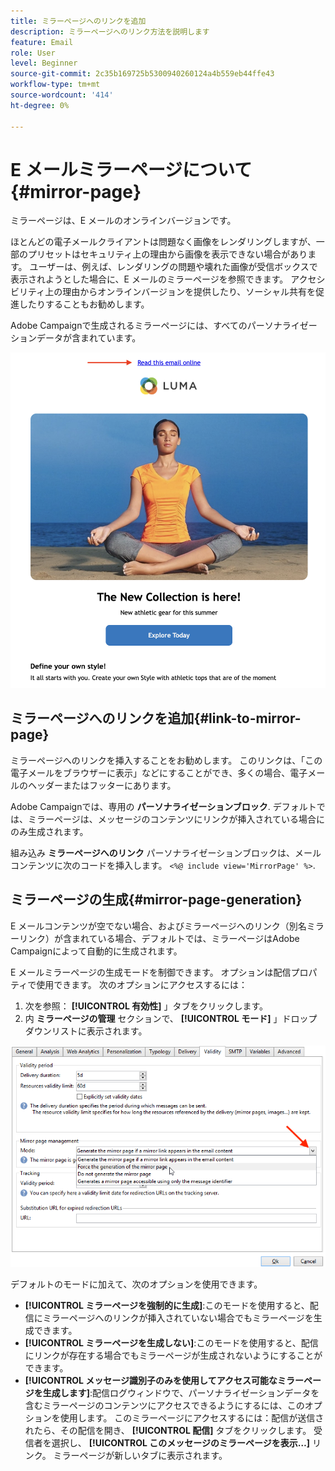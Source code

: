 ```yaml
---
title: ミラーページへのリンクを追加
description: ミラーページへのリンク方法を説明します
feature: Email
role: User
level: Beginner
source-git-commit: 2c35b169725b5300940260124a4b559eb44ffe43
workflow-type: tm+mt
source-wordcount: '414'
ht-degree: 0%

---
```


# E メールミラーページについて{#mirror-page}

ミラーページは、E メールのオンラインバージョンです。

ほとんどの電子メールクライアントは問題なく画像をレンダリングしますが、一部のプリセットはセキュリティ上の理由から画像を表示できない場合があります。 ユーザーは、例えば、レンダリングの問題や壊れた画像が受信ボックスで表示されようとした場合に、E メールのミラーページを参照できます。 アクセシビリティ上の理由からオンラインバージョンを提供したり、ソーシャル共有を促進したりすることもお勧めします。

Adobe Campaignで生成されるミラーページには、すべてのパーソナライゼーションデータが含まれています。

![](assets/mirror-page-link.png)


## ミラーページへのリンクを追加{#link-to-mirror-page}

ミラーページへのリンクを挿入することをお勧めします。 このリンクは、「この電子メールをブラウザーに表示」などにすることができ、多くの場合、電子メールのヘッダーまたはフッターにあります。

Adobe Campaignでは、専用の **パーソナライゼーションブロック**. デフォルトでは、ミラーページは、メッセージのコンテンツにリンクが挿入されている場合にのみ生成されます。

組み込み **ミラーページへのリンク** パーソナライゼーションブロックは、メールコンテンツに次のコードを挿入します。 `<%@ include view='MirrorPage' %>`.

<!--For more on personalization blocks insertion, refer to [Personalization blocks](personalization-blocks.md).-->

## ミラーページの生成{#mirror-page-generation}

E メールコンテンツが空でない場合、およびミラーページへのリンク（別名ミラーリンク）が含まれている場合、デフォルトでは、ミラーページはAdobe Campaignによって自動的に生成されます。

E メールミラーページの生成モードを制御できます。 オプションは配信プロパティで使用できます。 次のオプションにアクセスするには：

1. 次を参照： **[!UICONTROL 有効性]** 」タブをクリックします。
1. 内 **ミラーページの管理** セクションで、 **[!UICONTROL モード]** 」ドロップダウンリストに表示されます。

![](assets/mirror-page-generation.png)

デフォルトのモードに加えて、次のオプションを使用できます。

* **[!UICONTROL ミラーページを強制的に生成]**:このモードを使用すると、配信にミラーページへのリンクが挿入されていない場合でもミラーページを生成できます。
* **[!UICONTROL ミラーページを生成しない]**:このモードを使用すると、配信にリンクが存在する場合でもミラーページが生成されないようにすることができます。
* **[!UICONTROL メッセージ識別子のみを使用してアクセス可能なミラーページを生成します]**:配信ログウィンドウで、パーソナライゼーションデータを含むミラーページのコンテンツにアクセスできるようにするには、このオプションを使用します。 このミラーページにアクセスするには：配信が送信されたら、その配信を開き、 **[!UICONTROL 配信]** タブをクリックします。 受信者を選択し、 **[!UICONTROL このメッセージのミラーページを表示…]** リンク。 ミラーページが新しいタブに表示されます。

